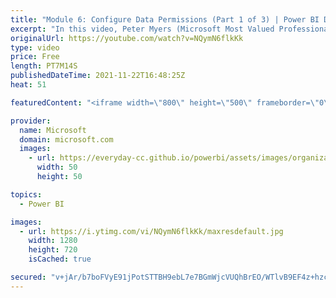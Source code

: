```yaml
---
title: "Module 6: Configure Data Permissions (Part 1 of 3) | Power BI Developer in a Day"
excerpt: "In this video, Peter Myers (Microsoft Most Valued Professional, and course developer) and Amit Shuster (Product manager) describe how to restrict access to data by mapping application users to dataset roles. It is video 15 of 21.  The Power BI Developer in a Day online course empowers you as an app developer"
originalUrl: https://youtube.com/watch?v=NQymN6flkKk
type: video
price: Free
length: PT7M14S
publishedDateTime: 2021-11-22T16:48:25Z
heat: 51

featuredContent: "<iframe width=\"800\" height=\"500\" frameborder=\"0\" src=\"https://www.youtube.com/embed/NQymN6flkKk\" allow=\"accelerometer; autoplay; encrypted-media; gyroscope; picture-in-picture\" allowfullscreen></iframe>"

provider:
  name: Microsoft
  domain: microsoft.com
  images:
    - url: https://everyday-cc.github.io/powerbi/assets/images/organizations/microsoft.com-50x50.jpg
      width: 50
      height: 50

topics:
  - Power BI

images:
  - url: https://i.ytimg.com/vi/NQymN6flkKk/maxresdefault.jpg
    width: 1280
    height: 720
    isCached: true

secured: "v+jAr/b7boFVyE91jPotSTTBH9ebL7e7BGmWjcVUQhBrEO/WTlvB9EF4z+hzc2+VBS7M47rerMec4tmND2bDXjVTOhz/1A7cx1+6Z6DCVTrELXOWE9BNebBkfqein0JX4pTbBgw7cEH1ctWq8vIsj0P6s+KHor5vTfmQsX7lZQ+nXNkX88d8V0v0gph46IriMpVczL8BjjEiltUamjxABmcNDgKQuAmRT8o1tDsBlOedlC+EOy4ZDaRl4YqvRruYLGA7pXH0LfRDtsyyPOW1gMpDElilwq7vN8do3/XHdnu/YbVH7fD0PxgWxjYOAy2m4pF5ITxm6w41jjstUZTk65wj16TjI+lMjERhBaTYQblShJ1Ep90o4/7oyYz2fO/JPRuk3Sn5/1qY5ooJQH42SAAeCwZ1R0tWcqmWDKkQ0mQ=;Tbw6kF1gp1NNh/L+mGzPcg=="
---
```


